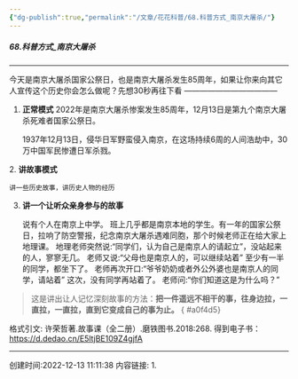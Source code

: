 ```yaml
---
{"dg-publish":true,"permalink":"/文章/花花科普/68.科普方式_南京大屠杀/"}
---
```


#####  68.科普方式_南京大屠杀
---
今天是南京大屠杀国家公祭日，也是南京大屠杀发生85周年，如果让你来向其它人宣传这个历史你会怎么做呢？先想30秒再往下看
————————————
1. **正常模式**
	2022年是南京大屠杀惨案发生85周年，12月13日是第九个南京大屠杀死难者国家公祭日。

	1937年12月13日，侵华日军野蛮侵入南京，在这场持续6周的人间浩劫中，30万中国军民惨遭日军杀戮。

2. **讲故事模式**

	讲一些历史故事，讲历史人物的经历

3. **讲一个让听众亲身参与的故事**

	说有个人在南京上中学。
	班上几乎都是南京本地的学生。有一年的国家公祭日，拉响了防空警报，纪念南京大屠杀遇难同胞，那个时候老师正在给大家上地理课。
	地理老师突然说:“同学们，认为自己是南京人的请起立”，没站起来的人，寥寥无几。
	老师又说:“父母也是南京人的，可以继续站着”
	至少有一半的同学，都坐下了。
	老师再次开口:“爷爷奶奶或者外公外婆也是南京人的同学，请站着”
	这次，没有同学再站着了。
	老师问:“你们知道这是为什么吗？”

>这是讲出让人记忆深刻故事的方法：**把一件遥远不相干的事，往身边拉，一直拉，一直拉，直到它变成自己的事为止。**
{ #a0f4d5}

格式引文:
许荣哲著.故事课（全二册）.磨铁图书.2018:268.
得到电子书：https://d.dedao.cn/E5ltjBE109Z4gjfA

---
创建时间:2022-12-13 11:11:38
内容链接: 
1.  

